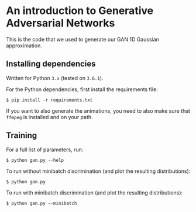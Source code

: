# An introduction to Generative Adversarial Networks

This is the code that we used to generate our GAN 1D Gaussian approximation.


## Installing dependencies

Written for Python `3.x` (tested on `3.6.1`).

For the Python dependencies, first install the requirements file:

    $ pip install -r requirements.txt

If you want to also generate the animations, you need to also make sure that `ffmpeg` is installed and on your path.

## Training

For a full list of parameters, run:

    $ python gan.py --help

To run without minibatch discrimination (and plot the resulting distributions):

    $ python gan.py

To run with minibatch discrimination (and plot the resulting distributions):

    $ python gan.py --minibatch

